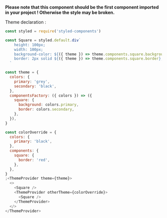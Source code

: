 **Please note that this component should be the first component imported in your project ! Otherwise the style may be broken.**

Theme declaration :

```js
const styled = require('styled-components')

const Square = styled.default.div`
    height: 100px;
    width: 100px;
    background-color: ${({ theme }) => theme.components.square.background};
    border: 2px solid ${({ theme }) => theme.components.square.border};
  `

const theme = {
  colors: {
    primary: 'grey',
    secondary: 'black',
  },
  componentsFactory: ({ colors }) => ({
    square: {
      background: colors.primary,
      border: colors.secondary,
    },
  }),
}

const colorOverride = {
  colors: {
    primary: 'black',
  },
  components: {
    square: {
      border: 'red',
    },
  },
}
;<ThemeProvider theme={theme}>
  <>
    <Square />
    <ThemeProvider otherTheme={colorOverride}>
      <Square />
    </ThemeProvider>
  </>
</ThemeProvider>
```
